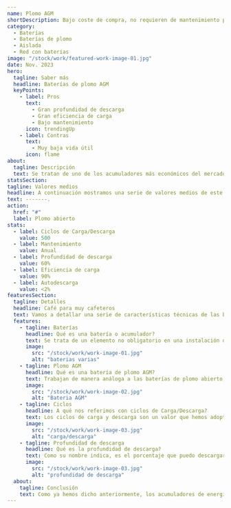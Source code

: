 ```yaml
---
name: Plomo AGM
shortDescription: Bajo coste de compra, no requieren de mantenimiento periódico y muy baja vida útil.
category:
  - Baterías
  - Baterías de plomo
  - Aislada
  - Red con baterías
image: "/stock/work/featured-work-image-01.jpg"
date: Nov. 2023
hero:
  tagline: Saber más
  headline: Baterías de plomo AGM
  keyPoints:
    - label: Pros
      text:
        - Gran profundidad de descarga
        - Gran eficiencia de carga
        - Bajo mantenimiento
      icon: trendingUp
    - label: Contras
      text:
        - Muy baja vida útil
      icon: flame
about:
  tagline: Descripción
  text: Se tratan de uno de los acumuladores más económicos del mercado, esto es debido a que permiten menores ciclos de carga y descarga en comparación a las baterías de litio que conocemos comunmente, a diferencia que las de plomo abierto estas no requieren de un mantenimiento, ya que vienen selladas, como todas las baterías se ha de comprovar los valores para asegurar que se encuentran en condiciones adecuadas para la acumulación de energía. Estas también pueden contener el acrónimo de VRLA (Valve Regulated Lead Acid) que hace referencia a que la válvula de salida de gases es regulable.
statsSection:
tagline: Valores medios
headline: A continuación mostramos una serie de valores medios de este tipo de baterías.
text: -------.
action:
  href: "#"
  label: Plomo abierto
stats:
  - label: Ciclos de Carga/Descarga
    value: 500
  - label: Mantenimiento
    value: Anual
  - label: Profundidad de descarga
    value: 60%
  - label: Eficiencia de carga
    value: 90%
  - label: Autodescarga
    value: <2%
featuresSection:
  tagline: Detalles
  headline: Café para muy cafeteros
  text: Vamos a detallar una serie de características técnicas de las baterías que no están muy a la orden del día a la hora de seleccionar nuestro acumulador de energía. Primero aclarar que se tratan de elementos no obligatorios para toda instalación.
  features:
    - tagline: Baterías
      headline: Qué es una batería o acumulador?
      text: Se trata de un elemento no obligatorio en una instalación de energías renovables. Este se encarga de acumular o guardar los electrones que generan nuestros paneles para, de esta forma, poder aprovechar al máximo la producción y poder utilizarla en esos momentos que la luz solar brilla por su ausencia.
      image:
        src: "/stock/work/work-image-01.jpg"
        alt: "baterias varias"
    - tagline: Plomo AGM
      headline: Qué es una batería de plomo AGM?
      text: Trabajan de manera análoga a las baterías de plomo abierto, a direncia de que las AGM (Absorvent Glass Mat) están completamente cerradas por lo que su vida útil es menor a las de plomo abierto, a cambio estas no requieren de un mantenimiento tan frecuente. Las AGM están contienen fibra de vidrio que cubren las placas de plomo y se encuentran empapadas del ácido, por ello permiten una mayor profundidad de descarga, mayor eficiencia de carga y menor autodescarga que las abiertas. Además presentan una particularidad el sistema VRLA (Valve Regulated Lead Acid) que especifican ser capaces de regular la salida de gases mediante válvula en caso de sobrecarga o fallo de los componentes.
      image:
        src: "/stock/work/work-image-02.jpg"
        alt: "Bateria AGM"
    - tagline: Ciclos
      headline: A qué nos referimos con ciclos de Carga/Descarga?
      text: Los ciclos de carga y descarga son un valor que hemos adoptado para poder tener una idea lo más cercana posible a la vida útil de un acumulador determinado. Este valor hace referencia a la cantidad de veces que la baterís es capaz de descargarse y cargarse completamente hasta que su vida útil llegue a su fin.
      image:
        src: "/stock/work/work-image-03.jpg"
        alt: "carga/descarga"
    - tagline: Profundidad de descarga
      headline: Qué es la profundidad de descarga?
      text: Como su nombre indica, es el porcentaje que puedo descargar la batería sin perder excesiva vida útil. La vida útil irá bajando con el uso normal de la batería, debido a los materiales y el tipo de montaje de un acumulador, esta podrá ver su vida útil muy afectada si se ve descargada por debajo del porcentaje que indica el fabricante. Si estos valores no se respetan puede llegar a considerarse un mal uso de la batería por lo que el fabrixante puede no hacerse cargo de la garantía. En Archipiélago energía buscamos la máxima comodidad del cliente por lo que de esto nos encargamos nosotros, limitando la descarga de la batería desde el mismo inversor de la instalación o el regulador de carga si este se instala por separado.
      image:
        src: "/stock/work/work-image-03.jpg"
        alt: "profundidad de descarga"
  about:
    tagline: Conclusión
    text: Como ya hemos dicho anteriormente, los acumuladores de energía son elementos no necesarios para el correcto funcionamiento de nuestra instalación, pero sí son capaces de optimizarla. Al igual que no son obligatorias tampoco son limitantes, en el caso de que queramos comenzar con una instalación sin baterías y desprender el exceso de energía a la red proveedora, siempre podremos instalar las baterías a posteriori . Tenemos que ser conscientes de que cada instalación fotovoltaica debe ser única y creada a medida de la propiedad a abastecer. Por lo que si buscas eficiencia a bajo coste y tienes pensado cambiar las baterías a futuro por otras mejores o diferentes, seguramente estas sean las perfectas para su hogar.
---
```

